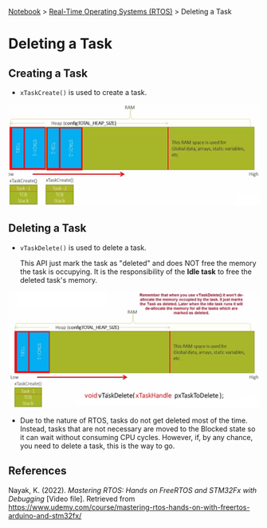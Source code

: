 <a href="../">Notebook</a> > <a href="./">Real-Time Operating Systems (RTOS)</a> > Deleting a Task

# Deleting a Task



## Creating a Task

* `xTaskCreate()` is used to create a task.



<img src="./img/creating-a-freertos-task.png" alt="creating-a-freertos-task" width="800">





## Deleting a Task

* `vTaskDelete()` is used to delete a task.

  This API just mark the task as "deleted" and does NOT free the memory the task is occupying. It is the responsibility of the **Idle task** to free the deleted task's memory.



<img src="./img/deleting-a-freertos-task.png" alt="deleting-a-freertos-task" width="800">



* Due to the nature of RTOS, tasks do not get deleted most of the time. Instead, tasks that are not necessary are moved to the Blocked state so it can wait without consuming CPU cycles. However, if, by any chance, you need to delete a task, this is the way to go.





## References

Nayak, K. (2022). *Mastering RTOS: Hands on FreeRTOS and STM32Fx with Debugging* [Video file]. Retrieved from https://www.udemy.com/course/mastering-rtos-hands-on-with-freertos-arduino-and-stm32fx/

